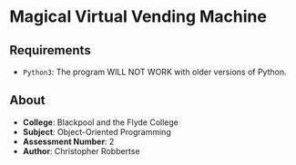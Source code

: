 # Magical Virtual Vending Machine

## Requirements

- `Python3`: The program WILL NOT WORK with older versions of Python.

## About

- **College**: Blackpool and the Flyde College
- **Subject**: Object-Oriented Programming
- **Assessment Number**: 2
- **Author**: Christopher Robbertse